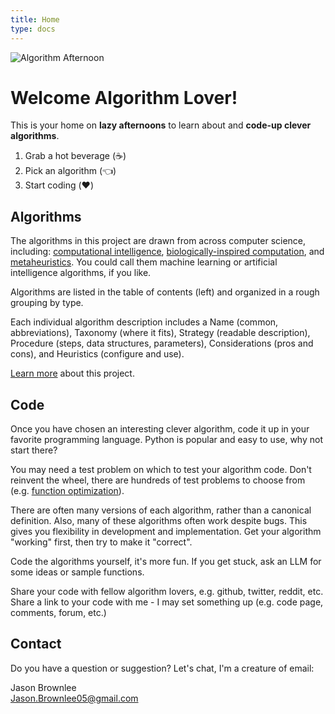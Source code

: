 ```yaml
---
title: Home
type: docs
---
```


![Algorithm Afternoon](algorithmafternoon.png)

# Welcome Algorithm Lover!

This is your home on **lazy afternoons** to learn about and **code-up clever algorithms**.

1. Grab a hot beverage (:coffee:)
2. Pick an algorithm (:point_left:)
3. Start coding (:heart:)

## Algorithms

The algorithms in this project are drawn from across computer science, including: [computational intelligence](/docs/glossary/#computational-intelligence), [biologically-inspired computation](/docs/glossary/#biologically-inspired-computation), and [metaheuristics](/docs/glossary/#metaheuristics). You could call them machine learning or artificial intelligence algorithms, if you like.

Algorithms are listed in the table of contents (left) and organized in a rough grouping by type.

Each individual algorithm description includes a Name (common, abbreviations), Taxonomy (where it fits), Strategy (readable description), Procedure (steps, data structures, parameters), Considerations (pros and cons), and Heuristics (configure and use).

[Learn more](/docs/about/) about this project.

## Code

Once you have chosen an interesting clever algorithm, code it up in your favorite programming language. Python is popular and easy to use, why not start there?

You may need a test problem on which to test your algorithm code. Don't reinvent the wheel, there are hundreds of test problems to choose from (e.g. [function optimization](https://en.wikipedia.org/wiki/Test_functions_for_optimization)).

There are often many versions of each algorithm, rather than a canonical definition. Also, many of these algorithms often work despite bugs. This gives you flexibility in development and implementation. Get your algorithm "working" first, then try to make it "correct".

Code the algorithms yourself, it's more fun. If you get stuck, ask an LLM for some ideas or sample functions.

Share your code with fellow algorithm lovers, e.g. github, twitter, reddit, etc. Share a link to your code with me - I may set something up (e.g. code page, comments, forum, etc.)


## Contact

Do you have a question or suggestion? Let's chat, I'm a creature of email:

Jason Brownlee\
Jason.Brownlee05@gmail.com




